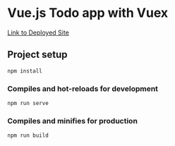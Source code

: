 # Vue.js Todo app with Vuex
[Link to Deployed Site](https://github.com/ViswaSai13/Vuex-To-Do)
## Project setup

```
npm install
```

### Compiles and hot-reloads for development

```
npm run serve
```

### Compiles and minifies for production

```
npm run build
```
